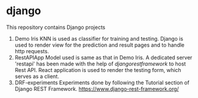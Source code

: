 # django
This repository contains Django projects
1. Demo Iris
	KNN is used as classifier for training and testing.
	Django is used to render view for the prediction and result pages and to handle http requests.
2. RestAPIApp
	Model used is same as that in Demo Iris.
	A dedicated server 'restapi' has been made with the help of _djangorestframework_ to host Rest API.
	React application is used to render the testing form, which serves as a client.
3. DRF-experiments
	Experiments done by following the Tutorial section of Django REST Framework.
	https://www.django-rest-framework.org/
